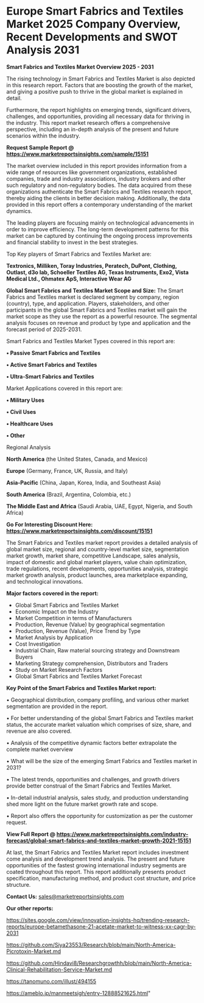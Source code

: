 # Europe  Smart Fabrics and Textiles Market 2025 Company Overview, Recent Developments and SWOT Analysis 2031

<Strong> Smart Fabrics and Textiles Market Overview 2025 - 2031</strong>

The rising technology in Smart Fabrics and Textiles Market is also depicted in this research report. Factors that are boosting the growth of the market, and giving a positive push to thrive in the global market is explained in detail.

Furthermore, the report highlights on emerging trends, significant drivers, challenges, and opportunities, providing all necessary data for thriving in the industry. This report market research offers a comprehensive perspective, including an in-depth analysis of the present and future scenarios within the industry.

<strong>Request Sample Report @ <a href=https://www.marketreportsinsights.com/sample/15151>https://www.marketreportsinsights.com/sample/15151</a></strong>

The market overview included in this report provides information from a wide range of resources like government organizations, established companies, trade and industry associations, industry brokers and other such regulatory and non-regulatory bodies. The data acquired from these organizations authenticate the Smart Fabrics and Textiles research report, thereby aiding the clients in better decision making. Additionally, the data provided in this report offers a contemporary understanding of the market dynamics.

The leading players are focusing mainly on technological advancements in order to improve efficiency. The long-term development patterns for this market can be captured by continuing the ongoing process improvements and financial stability to invest in the best strategies.

Top Key players of Smart Fabrics and Textiles Market are:

<strong>Textronics, Milliken, Toray Industries, Peratech, DuPont, Clothing, Outlast, d3o lab, Schoeller Textiles AG, Texas Instruments, Exo2, Vista Medical Ltd., Ohmatex ApS, Interactive Wear AG</strong>

<strong><b>Global Smart Fabrics and Textiles Market Scope and Size:</b></strong>
The Smart Fabrics and Textiles market is declared segment by company, region (country), type, and application. Players, stakeholders, and other participants in the global Smart Fabrics and Textiles market will gain the market scope as they use the report as a powerful resource. The segmental analysis focuses on revenue and product by type and application and the forecast period of 2025-2031.

Smart Fabrics and Textiles Market Types covered in this report are:

<strong>• Passive Smart Fabrics and Textiles

• Active Smart Fabrics and Textiles

• Ultra-Smart Fabrics and Textiles</strong>

Market Applications covered in this report are:

<strong>• Military Uses

• Civil Uses

• Healthcare Uses

• Other</strong> 

Regional Analysis

<strong>North America</strong> (the United States, Canada, and Mexico)

<strong>Europe</strong> (Germany, France, UK, Russia, and Italy)

<strong>Asia-Pacific</strong> (China, Japan, Korea, India, and Southeast Asia)

<strong>South America</strong> (Brazil, Argentina, Colombia, etc.)

<strong>The Middle East and Africa</strong> (Saudi Arabia, UAE, Egypt, Nigeria, and South Africa)

<strong>Go For Interesting Discount Here: <a href=https://www.marketreportsinsights.com/discount/15151>https://www.marketreportsinsights.com/discount/15151</a></strong>

The Smart Fabrics and Textiles market report provides a detailed analysis of global market size, regional and country-level market size, segmentation market growth, market share, competitive Landscape, sales analysis, impact of domestic and global market players, value chain optimization, trade regulations, recent developments, opportunities analysis, strategic market growth analysis, product launches, area marketplace expanding, and technological innovations.

<strong><b>Major factors covered in the report:</b></strong>
<ul>
  <li>Global Smart Fabrics and Textiles Market </li>
  <li>Economic Impact on the Industry</li>
  <li>Market Competition in terms of Manufacturers</li>
  <li>Production, Revenue (Value) by geographical segmentation</li>
  <li>Production, Revenue (Value), Price Trend by Type</li>
  <li>Market Analysis by Application</li>
  <li>Cost Investigation</li>
  <li>Industrial Chain, Raw material sourcing strategy and Downstream Buyers</li>
  <li>Marketing Strategy comprehension, Distributors and Traders</li>
  <li>Study on Market Research Factors</li>
  <li>Global Smart Fabrics and Textiles Market Forecast</li>
</ul>

<strong><b>Key Point of the Smart Fabrics and Textiles Market report:</b></strong>

• Geographical distribution, company profiling, and various other market segmentation are provided in the report.

• For better understanding of the global Smart Fabrics and Textiles market status, the accurate market valuation which comprises of size, share, and revenue are also covered.

• Analysis of the competitive dynamic factors better extrapolate the complete market overview

• What will be the size of the emerging Smart Fabrics and Textiles market in 2031?

• The latest trends, opportunities and challenges, and growth drivers provide better construal of the Smart Fabrics and Textiles Market.

• In-detail industrial analysis, sales study, and production understanding shed more light on the future market growth rate and scope.

• Report also offers the opportunity for customization as per the customer request.

<strong><b>View Full Report @ <a href=https://www.marketreportsinsights.com/industry-forecast/global-smart-fabrics-and-textiles-market-growth-2021-15151>https://www.marketreportsinsights.com/industry-forecast/global-smart-fabrics-and-textiles-market-growth-2021-15151</a></b></strong>


At last, the Smart Fabrics and Textiles Market report includes investment come analysis and development trend analysis. The present and future opportunities of the fastest growing international industry segments are coated throughout this report. This report additionally presents product specification, manufacturing method, and product cost structure, and price structure.

<strong>Contact Us:</strong>
sales@marketreportsinsights.com

<strong>Our other reports:</strong>

<a href=https://sites.google.com/view/innovation-insights-hq/trending-research-reports/europe-betamethasone-21-acetate-market-to-witness-xx-cagr-by-2031>https://sites.google.com/view/innovation-insights-hq/trending-research-reports/europe-betamethasone-21-acetate-market-to-witness-xx-cagr-by-2031</a>

<a href=https://github.com/Siya23553/Research/blob/main/North-America-Picrotoxin-Market.md>https://github.com/Siya23553/Research/blob/main/North-America-Picrotoxin-Market.md</a>

<a href=https://github.com/Hindavi8/Researchgrowthh/blob/main/North-America-Clinical-Rehabilitation-Service-Market.md>https://github.com/Hindavi8/Researchgrowthh/blob/main/North-America-Clinical-Rehabilitation-Service-Market.md</a>

<a href=https://tanomuno.com/illust/494155>https://tanomuno.com/illust/494155</a>

<a href=https://ameblo.jp/manmeetsigh/entry-12888521625.html>https://ameblo.jp/manmeetsigh/entry-12888521625.html</a>"
